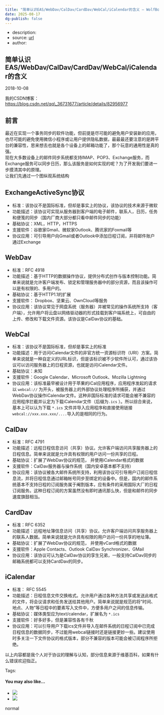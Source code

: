 ```yaml
---
title: "简单认识EAS/WebDav/CalDav/CardDav/WebCal/iCalendar的含义 – WolfBolin"
date: 2025-08-17
dg-publish: false
---
```

- description: 
- source: [url](https://blog.wolfbolin.com/archives/605)
- author: 

## 简单认识EAS/WebDav/CalDav/CardDav/WebCal/iCalendar的含义

2018-10-08

我的CSDN博客：https://blog.csdn.net/qq\_36731677/article/details/82956977

## 前言

最近在实现一个事务同步的软件功能，但前提是尽可能的避免用户安装新的应用，也尽可能的避免使用微信小程序或让用户提供隐私数据，最最最还要注意的是跨平台的兼容性，思来想去也就是各个设备上的邮箱功能了，那个玩意的通用性是真的强。  
现在大多数设备上的邮件同步系统都支持IMAP、POP3、Exchange服务，而Exchange服务可以同步日历，那么该服务是如何实现的呢？为了开发我们要进一步摸清其中的原理。  
让我们先通过一个图纵观系统结构  

## ExchangeActiveSync协议

- 标准：该协议不是国际标准，但却是事实上的协议，该协议的技术来源于微软
- 功能描述：该协议可实现从服务器到客户端的电子邮件，联系人，日历，任务和便笺的同步（国内厂商大部分都只看中邮件同步的功能）
- 基础协议：XML，HTTP，HTTPS
- 支援软件：谷歌家Gmail、微软家Outlook、腾讯家的Foxmail等
- 协议应用：可引导用户向Gmail或者Outlook中添加日程订阅，并将邮件账户通过Exchange

## WebDav

- 标准：RFC 4918
- 功能描述：基于HTTP的数据操作协议，提供分布式创作与版本控制功能。简单来说就是允许客户端发布、锁定和管理服务器中的部分资源，而且该操作可以是有权限的、多用户的。
- 基础协议：基于HTTP1.1的扩展
- 支援软件： Dropbox、坚果云、OwnCloud等服务
- 协议应用：该协议常见于网盘系统（服务器）并被常见的操作系统所支持（客户端），允许用户将云盘以网络驱动器的形式挂载到客户端系统上，可自由的上传、修改和下载文件资源。该协议是CalDav协议的基础。

## WebCal

- 标准：该协议不是国际标准，但却是事实上的标准
- 功能描述：用于访问iCalendar文件的非官方统一资源标识符（URI）方案。简单来说就是一种自定义的URL标识，但是该标识被不少软件所认可，通过该协议可以访问服务器上的日程资源，也就是访问iCalendar文件。
- 基础协议：未知
- 支援软件：Google Calendar、Microsoft Outlook、Mozilla Lightning
- 协议应用：该标准最早被设计用于苹果的iCal应用程序，应用程序发起的请求以 `webcal://` 为开头，被服务器上的外部协议处理程序所捕获，并通过WebDav协议操作iCalendar文件。这种非国际标准的请求可能会被不兼容的应用程序拦截并认定为下载iCalendar文件（后缀为`.ics` ）。所以综合来说，基本上可以认为下载 `*.ics` 文件并导入应用程序和直接使用链接 `webcal://xxx.xxx.xxx/....`导入的是相同的行为。

## CalDav

- 标准：RFC 4791
- 功能描述：远程日程信息访问（共享）协议。允许客户端访问共享服务器上的日程信息。简单来说就是允许具有权限的用户访问一份共享的日程。
- 基础协议：扩展了WebDav协议的规范， 并使用iCalendar格式的数据
- 支援软件：CalDav服务器与操作系统（国内安卓基本都不支持）
- 协议应用：该协议被各大邮件系统所支持，利用该协议可引导用户订阅日程信息流，并将日程信息通过邮箱帐号同步至绑定的设备中。但是，国内的邮件系统基本不支持日程的订阅服务属于阉割版本，应有条件的采用国际大厂的日程订阅服务。这种日程订阅的方案虽然没有即时通讯那么快，但是和邮件的同步速度旗鼓相当。

## CardDav

- 标准：RFC 6352
- 功能描述：远程地址簿信息访问（共享）协议。允许客户端访问共享服务器上的联系人数据。简单来说就是允许具有权限的用户访问一份共享的地址簿。
- 基础协议：扩展了WebDav协议的规范， 并使用vCard格式的数据
- 支援软件：Apple Contacts、Outlook CalDav Synchronizer、GMail
- 协议应用：该协议可认为是CalDav协议的孪生兄弟，一般支持CalDav同步的邮箱系统都可以支持CardDav的同步。

## iCalendar

- 标准： RFC 5545
- 功能描述：日程信息文件交换格式。允许用户通过各种方法共享或发送此格式的文件，将会议请求和任务发送给其他用户。简单来说就是规范的将”时间、地点、人物”等日程中的要素写入文件中，方便多用户之间的信息传输。
- 基础协议：媒体类型应为text/calendar，扩展名为 `*.ics`
- 支援软件：好多好多，但是兼容性各有千秋
- 协议应用：可以引导用户下载ics文件并导入在邮件系统的日程订阅中已完成日程信息的数据同步，不过能用webcal链接时还是链接更妙一些。建议使用时多关注一下文件协议的格式版本，部分不兼容的版本可能会被订阅程序所拒绝。

以上内容都是我个人对于协议的理解与认知，部分信息来源于维基百科，如果有什么错误欢迎指正。

Tags:

#### You may also like...

- [![](https://blog.wolfbolin.com/wp-content/uploads/2018/05/technology-520x292.jpg)](https://blog.wolfbolin.com/archives/98)
- [![](https://blog.wolfbolin.com/wp-content/uploads/2018/05/technology-520x292.jpg)](https://blog.wolfbolin.com/archives/96)

normal